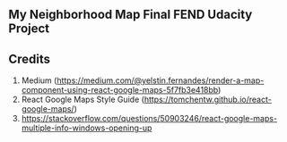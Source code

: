 ## My Neighborhood Map Final FEND Udacity Project

## Credits
1. Medium (https://medium.com/@yelstin.fernandes/render-a-map-component-using-react-google-maps-5f7fb3e418bb)
2. React Google Maps Style Guide (https://tomchentw.github.io/react-google-maps/)
3. https://stackoverflow.com/questions/50903246/react-google-maps-multiple-info-windows-opening-up
